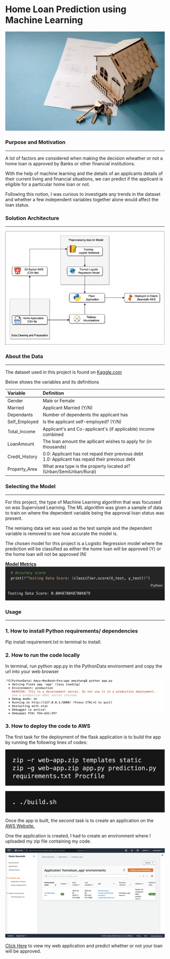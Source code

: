 # **Home Loan Prediction using Machine Learning**

![](images/home_loan.png)

<h3><b>Purpose and Motivation</b></h3>
<hr>
<p>A lot of factors are considered when making the decision wheather or not a home loan is approved by Banks or other financial institutions. 
</p>

<p>With the help of machine learning and the details of an applicants details of their current living and financial situations, we can predict if the applicant is eligible for a particular home loan or not.</p>

<p>Following this notion, I was curious to investigate any trends in the dataset and whether a few independent variables together alone would affect the loan status.</p>


<h3><b>Solution Architecture</b></h3>
<hr>

![](images/solution.png)



<h3><b>About the Data</b></h3>
<hr>
<p>The dataset used in this project is found on <a href="https://www.kaggle.com/">Kaggle.com</a></p>
<p>Below shows the variables and its definitions</p>

Variable|Definition|
|:----------|:----------|
|Gender|Male or Female|
|Married|Applicant Married (Y/N)|
|Dependants|Number of dependents the applicant has|
|Self_Employed|Is the applicant self-employed? (Y/N)|
|Total_Income|Applicant's and Co-applicant's (if applicable) income combined| 
|LoanAmount|The loan amount the apllicant wishes to apply for (in thousands)|
|Credit_History|0.0: Applicant has not repaid their previous debt<br> 1.0: Applicant has repaid their previous debt|
|Property_Area|What area type is the property located at? (Urban/SemiUrban/Rural)|

<h3><b>Selecting the Model</b></h3>
<hr>
<p>For this project, the type of Machine Learning algorithm that was focussed on was Supervised Learning. The ML algorithm was given a sample of data to train on where the dependent variable being the approval loan status was present.</p>
<p>The remiaing data set was used as the test sample and the dependent variable is removed to see how accurate the model is.</p>
<p>The chosen model for this project is a Logistic Regression model where the prediction will be classified as either the home loan will be approved (Y) or the home loan will not be approved (N)

<b><u>Model Metrics</u></b>
<br>
 ![](images/test.png)

<h3><b>Usage</b></h3>
<hr>

<h3><b>1. How to install Python requirements/ dependencies</b></h3>
  <p>Pip install requirement.txt in terminal to install.
<h3><b>2. How to run the code locally</b></h3>
  <p>In terminal, run python app.py in the PythonData environment and copy the url into your web browser

  ![](images/local.png)
<h3><b>3. How to deploy the code to AWS</b></h3>
  <p>The first task for the deployment of the flask application is to build the app by running the following lines of codes:

  ![](images/build_app.png)

  ![](images/zip.png)

  <p>Once the app is built, the second task is to create an application on the <a href="https://aws.amazon.com/free/?all-free-tier.sort-by=item.additionalFields.SortRank&all-free-tier.sort-order=asc&awsf.Free%20Tier%20Types=*all&awsf.Free%20Tier%20Categories=categories%23compute&trk=ps_a134p000006gERGAA2&trkCampaign=acq_paid_search_brand&sc_channel=PS&sc_campaign=acquisition_ANZ&sc_publisher=Google&sc_category=Cloud%20Computing&sc_country=ANZ&sc_geo=APAC&sc_outcome=acq&sc_detail=%2Bamazon%20%2Bweb%20%2Bservices%20%2Bserver&sc_content=Cloud%20Server_bmm&sc_matchtype=b&sc_segment=476956951578&sc_medium=ACQ-P|PS-GO|Brand|Desktop|SU|Cloud%20Computing|Solution|ANZ|EN|Text&s_kwcid=AL!4422!3!476956951578!b!!g!!%2Bamazon%20%2Bweb%20%2Bservices%20%2Bserver&ef_id=CjwKCAiAgvKQBhBbEiwAaPQw3PNkYExyswyeaOuuxT4eInkSq_w_TxbJH80Mb8aMydT7Ah7ankYNOBoCBXYQAvD_BwE:G:s&s_kwcid=AL!4422!3!476956951578!b!!g!!%2Bamazon%20%2Bweb%20%2Bservices%20%2Bserver">AWS Website.</a>
  <p>One the application is created, I had to create an environment where I uploaded my zip file containing my code.</p>

  ![](images/aws.png)
  <p><a href="http://homeloanapp-env.eba-t4a32fmj.ap-southeast-2.elasticbeanstalk.com/">Click Here</a> to view my web application and predict whether or not your loan will be approved.










